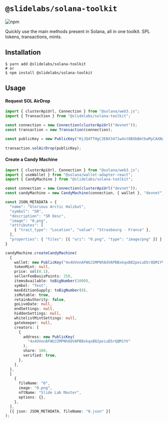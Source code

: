 # `@slidelabs/solana-toolkit`

![npm](https://img.shields.io/npm/v/@slidelabs/solana-toolkit)

Quickly use the main methods present in Solana, all in one toolkit. SPL tokens, transactions, mints.

## Installation

```shell
$ yarn add @slidelabs/solana-toolkit
# or
$ npm install @slidelabs/solana-toolkit
```

## Usage

#### Request SOL AirDrop
```typescript
import { clusterApiUrl, Connection } from "@solana/web3.js";
import { Transaction } from "@slidelabs/solana-toolkit";

const connection = new Connection(clusterApiUrl("devnet"));
const transaction = new Transaction(connection);

const publicKey = new PublicKey("HjJQdfTHgC3EBX3471w4st8BXbBmtbaMyCAXNgcUb7dq");
 
transaction.solAirDrop(publicKey);
```

#### Create a Candy Machine
```typescript
import { clusterApiUrl, Connection } from "@solana/web3.js";
import { useWallet } from "@solana/wallet-adapter-react";
import { CandyMachine } from "@slidelabs/solana-toolkit";

const connection = new Connection(clusterApiUrl("devnet"));
const candyMachine = new CandyMachine(connection, { wallet }, "devnet");

const JSON_METADATA = {
  "name": "Glorious Arctic Halibut",
  "symbol": "SR",
  "description": "SR Desc",
  "image": "0.png",
  "attributes": [
    { "trait_type": "Location", "value": "Strasbourg - France" },
  ],
  "properties": { "files": [{ "uri": "0.png", "type": "image/png" }] }
}

candyMachine.createCandyMachine(
  {
    wallet: new PublicKey("4x4UVonAFWUJ2MPNh8dVAPBBxkqxB82peiuD5rQQM1YV"),
    tokenMint: null,
    price: sol(0.1),
    sellerFeeBasisPoints: 250,
    itemsAvailable: toBigNumber(1000),
    symbol: "Test",
    maxEditionSupply: toBigNumber(0),
    isMutable: true,
    retainAuthority: false,
    goLiveDate: null,
    endSettings: null,
    hiddenSettings: null,
    whitelistMintSettings: null,
    gatekeeper: null,
    creators: [
      {
        address: new PublicKey(
          "4x4UVonAFWUJ2MPNh8dVAPBBxkqxB82peiuD5rQQM1YV"
        ),
        share: 100,
        verified: true,
      },
    ],
  },
  [
    {
      fileName: "0",
      image: "0.png",
      nftName: "Slide Lab Master",
      options: {},
    },
  ],
  [{ json: JSON_METADATA, fileName: "0.json" }]
);
```
